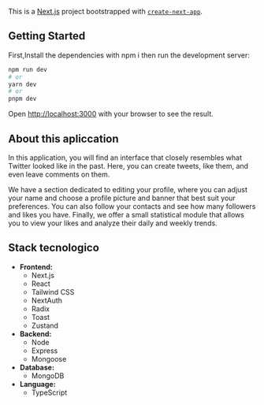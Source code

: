 This is a [Next.js](https://nextjs.org/) project bootstrapped with [`create-next-app`](https://github.com/vercel/next.js/tree/canary/packages/create-next-app).

## Getting Started

First,Install the dependencies with npm i then
 run the development server:

```bash
npm run dev
# or
yarn dev
# or
pnpm dev
```

Open [http://localhost:3000](http://localhost:3000) with your browser to see the result.

## About this apliccation

In this application, you will find an interface that closely resembles what Twitter looked like in the past. Here, you can create tweets, like them, and even leave comments on them.

We have a section dedicated to editing your profile, where you can adjust your name and choose a profile picture and banner that best suit your preferences. You can also follow your contacts and see how many followers and likes you have. Finally, we offer a small statistical module that allows you to view your likes and analyze their daily and weekly trends.

## Stack tecnologico
- **Frontend:**
  - Next.js
  - React
  - Tailwind CSS
  -  NextAuth
  - Radix
  - Toast
  - Zustand
- **Backend:**
  - Node
  - Express
  - Mongoose
- **Database:**
  - MongoDB
- **Language:**
  - TypeScript
